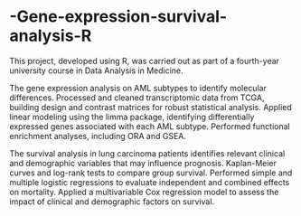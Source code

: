 # -Gene-expression-survival-analysis-R
This project, developed using R, was carried out as part of a fourth-year university course in Data Analysis in Medicine. 

The gene expression analysis on AML subtypes to identify molecular differences. Processed and cleaned transcriptomic data from TCGA, building design and contrast matrices for robust statistical analysis. Applied linear modeling using the limma package, identifying differentially expressed genes associated with each AML subtype. Performed functional enrichment analyses, including ORA and GSEA. 

The survival analysis in lung carcinoma patients identifies relevant clinical and demographic variables that may influence prognosis. Kaplan-Meier curves and log-rank tests to compare group survival. Performed simple and multiple logistic regressions to evaluate independent and combined effects on mortality. Applied a multivariable Cox regression model to assess the impact of clinical and demographic factors on survival.
